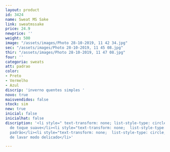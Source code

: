 ```yaml
---
layout: product
id: 3424
name: Sweat MS Sake
link: sweatmssake
price: 24.9
newprice: ''
weight: 500
image: "/assets/images/Photo 28-10-2019, 11 42 34.jpg"
sec: "/assets/images/Photo 28-10-2019, 11 45 08.jpg"
thir: "/assets/images/Photo 28-10-2019, 11 47 08.jpg"
four: ''
categoria: sweats
att: padrao
color:
- Preto
- Vermelho
- Azul
discrip: 'inverno quentes simples '
novo: true
maisvendidos: false
stock: sim
new: true
inicial: false
inicialhat: false
discription: '<li style=" text-transform: none; list-style-type: circle; ">Tecido
  de toque suave</li><li style="text-transform: none;  list-style-type: circle; ">Sweat
  padrão</li><li style="text-transform: none;  list-style-type: circle; ">Máquina
  de lavar modo delicado</li>'

---
```

